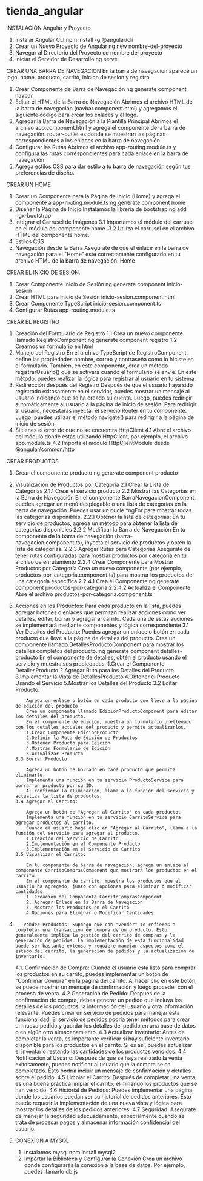 # tienda_angular

INSTALACION Angular y Proyecto

1. Instalar Angular CLI
   npm install -g @angular/cli
2. Crear un Nuevo Proyecto de Angular
   ng new nombre-del-proyecto
3. Navegar al Directorio del Proyecto
   cd nombre del proyecto
4. Iniciar el Servidor de Desarrollo
   ng serve

CREAR UNA BARRA DE NAVEGACION
En la barra de navegacion aparece un logo, home, producto, carrito, inicion de sesion y registro

1. Crear Componente de Barra de Navegación
   ng generate component navbar
2. Editar el HTML de la Barra de Navegación
   Abrimos el archivo HTML de la barra de navegación (navbar.component.html) y agregamos el siguiente código para crear los enlaces y el logo.
3. Agregar la Barra de Navegación a la Plantilla Principal
   Abrimos el archivo app.component.html y agrega el componente de la barra de navegación.
   router-outlet es donde se muestran las páginas correspondientes a los enlaces en la barra de navegación.
4. Configurar las Rutas
   Abrimos el archivo app-routing.module.ts y configura las rutas correspondientes para cada enlace en la barra de navegación
5. Agrega estilos CSS para dar estilo a tu barra de navegación según tus preferencias de diseño.

CREAR UN HOME

1. Crear un Componente para la Página de Inicio (Home) y agrega el componente a app-routing.module.ts
   ng generate component home
2. Diseñar la Página de Inicio
   Instalamos la libreria de bootstrap
   ng add ngx-bootstrap
3. Integrar el Carrusel de Imágenes
   3.1 Importamos el módulo del carrusel en el módulo del componente home.
   3.2 Utiliza el carrusel en el archivo HTML del componente home.
4. Estilos CSS
5. Navegación desde la Barra
   Asegúrate de que el enlace en la barra de navegación para el "Home" esté correctamente configurado en tu archivo HTML de la barra de navegación.
   <a routerLink="/home">Home</a>

CREAR EL INICIO DE SESION.

1. Crear Componente Inicio de Sesión
   ng generate component inicio-sesion
2. Crear HTML para Inicio de Sesión
   inicio-sesion.component.html
3. Crear Componente TypeScript
   inicio-sesion.component.ts
4. Configurar Rutas
   app-routing.module.ts

CREAR EL REGISTRO

1. Creación del Formulario de Registro
   1.1 Crea un nuevo componente llamado RegistroComponent
   ng generate component registro
   1.2 Creamos un formulario en html
2. Manejo del Registro
   En el archivo TypeScript de RegistroComponent, define las propiedades nombre, correo y contraseña como lo hiciste en el formulario. También, en este componente, crea un método registrarUsuario() que se activará cuando el formulario se envíe. En este método, puedes realizar la lógica para registrar al usuario en tu sistema.
3. Redirección después del Registro
   Después de que el usuario haya sido registrado exitosamente en el servidor, puedes mostrar un mensaje al usuario indicando que se ha creado su cuenta. Luego, puedes redirigir automáticamente al usuario a la página de inicio de sesión.
   Para redirigir al usuario, necesitarás inyectar el servicio Router en tu componente. Luego, puedes utilizar el método navigate() para redirigir a la página de inicio de sesión.
4. Si tienes el error de que no se encuentra HttpClient
   4.1 Abre el archivo del módulo donde estás utilizando HttpClient, por ejemplo, el archivo app.module.ts
   4.2 Importa el módulo HttpClientModule desde @angular/common/http

CREAR PRODUCTOS

1.  Crear el componente producto
    ng generate component producto
2.  Visualización de Productos por Categoría
    2.1 Crear la Lista de Categorías
    2.1.1 Crear el servicio producto
    2.2 Mostrar las Categorías en la Barra de Navegación
    En el componente BarraNavegacionComponent, puedes agregar un menú desplegable o una lista de categorías en la barra de navegación. Puedes usar un bucle \*ngFor para mostrar todas las categorías disponibles.
    2.2.1 Obtener la lista de categorías:
    En tu servicio de productos, agrega un método para obtener la lista de categorías disponibles
    2.2.2 Modificar la Barra de Navegación
    En tu componente de la barra de navegación (barra-navegacion.component.ts), inyecta el servicio de productos y obtén la lista de categorías.
    2.2.3 Agregar Rutas para Categorías
    Asegúrate de tener rutas configuradas para mostrar productos por categoría en tu archivo de enrutamiento
    2.2.4 Crear Componente para Mostrar Productos por Categoría
    Crea un nuevo componente (por ejemplo, productos-por-categoria.component.ts) para mostrar los productos de una categoría específica
    2.2.4.1 Crea el Componente
    ng generate component productos-por-categoria
    2.2.4.2 Actualiza el Componente
    Abre el archivo productos-por-categoria.component.ts
3.  Acciones en los Productos:
    Para cada producto en la lista, puedes agregar botones o enlaces que permitan realizar acciones como ver detalles, editar, borrar y agregar al carrito. Cada una de estas acciones se implementará mediante componentes y lógica correspondiente
    3.1 Ver Detalles del Producto:
    Puedes agregar un enlace o botón en cada producto que lleve a la página de detalles del producto.
    Crea un componente llamado DetallesProductoComponent para mostrar los detalles completos del producto.
    ng generate component detalles-producto
    En el componente de detalles, obtén el producto usando el servicio y muestra sus propiedades.
    1.Crear el Componente DetallesProducto
    2.Agregar Ruta para los Detalles del Producto
    3.Implementar la Vista de DetallesProducto
    4.Obtener el Producto Usando el Servicio
    5.Mostrar los Detalles del Producto
    3.2 Editar Producto:

            Agrega un enlace o botón en cada producto que lleve a la página de edición del producto.
            Crea un componente llamado EdicionProductoComponent para editar los detalles del producto.
            En el componente de edición, muestra un formulario prellenado con los detalles actuales del producto y permite actualizarlos.
            1.Crear Componente EdicionProducto
            2.Definir la Ruta de Edición de Productos
            3.Obtener Producto para Edición
            4.Mostrar Formulario de Edición
            5.Actualizar Producto
        3.3 Borrar Producto:

            Agrega un botón de borrado en cada producto que permita eliminarlo.
            Implementa una función en tu servicio ProductoService para borrar un producto por su ID.
            Al confirmar la eliminación, llama a la función del servicio y actualiza la lista de productos.
        3.4 Agregar al Carrito:

            Agrega un botón de "Agregar al Carrito" en cada producto.
            Implementa una función en tu servicio CarritoService para agregar productos al carrito.
            Cuando el usuario haga clic en "Agregar al Carrito", llama a la función del servicio para agregar el producto.
            1.Creación del Servicio de Carrito
            2.Implementación en el Componente Producto
            3.Implementación en el Servicio de Carrito
        3.5 Visualizar el Carrito:

            En tu componente de barra de navegación, agrega un enlace al componente CarritoComprasComponent que mostrará los productos en el carrito.
            En el componente de carrito, muestra los productos que el usuario ha agregado, junto con opciones para eliminar o modificar cantidades.
            1. Creación del Componente CarritoComprasComponent
            2. Agregar Enlace en la Barra de Navegación
            3. Mostrar los Productos en el Carrito
            4.Opciones para Eliminar o Modificar Cantidades

4.        Vender Productos: Supongo que con "vender" te refieres a completar una transacción de compra de un producto. Esto generalmente implica la gestión del carrito de compras y la generación de pedidos. La implementación de esta funcionalidad puede ser bastante extensa y requiere manejar aspectos como el estado del carrito, la generación de pedidos y la actualización de inventario.
    4.1. Confirmación de Compra: Cuando el usuario está listo para comprar los productos en su carrito, puedes implementar un botón de "Confirmar Compra" en la página del carrito. Al hacer clic en este botón, se puede mostrar un mensaje de confirmación y luego proceder con el proceso de venta.
    4.2 Generación de Pedido: Después de la confirmación de compra, debes generar un pedido que incluya los detalles de los productos, la información del usuario y otra información relevante. Puedes crear un servicio de pedidos para manejar esta funcionalidad. El servicio de pedidos podría tener métodos para crear un nuevo pedido y guardar los detalles del pedido en una base de datos o en algún otro almacenamiento.
    4.3 Actualizar Inventario: Antes de completar la venta, es importante verificar si hay suficiente inventario disponible para los productos en el carrito. Si es así, puedes actualizar el inventario restando las cantidades de los productos vendidos.
    4.4 Notificación al Usuario: Después de que se haya realizado la venta exitosamente, puedes notificar al usuario que la compra se ha completado. Esto podría incluir un mensaje de confirmación y detalles sobre el pedido.
    4.5 Limpiar el Carrito: Después de completar una venta, es una buena práctica limpiar el carrito, eliminando los productos que se han vendido.
    4.6 Historial de Pedidos: Puedes implementar una página donde los usuarios puedan ver su historial de pedidos anteriores. Esto puede requerir la implementación de una nueva vista y lógica para mostrar los detalles de los pedidos anteriores.
    4.7 Seguridad: Asegúrate de manejar la seguridad adecuadamente, especialmente cuando se trata de procesar pagos y almacenar información confidencial del usuario.
5.  CONEXION A MYSQL
    1.  instalamos mysql
        npm install mysql2
    2.  Importar la Biblioteca y Configurar la Conexión
        Crea un archivo donde configurarás la conexión a la base de datos. Por ejemplo, puedes llamarlo db.js
